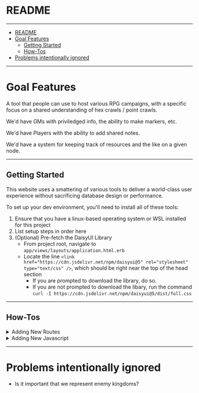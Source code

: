 # README

---

<!-- TOC -->
* [README](#readme)
* [Goal Features](#goal-features)
  * [Getting Started](#getting-started)
  * [How-Tos](#how-tos)
* [Problems intentionally ignored](#problems-intentionally-ignored)
<!-- TOC -->

---

# Goal Features

A tool that people can use to host various RPG campaigns, with a specific focus on a shared understanding of hex crawls / point crawls.

We'd have GMs with priviledged info, the ability to make markers, etc.

We'd have Players with the ability to add shared notes.

We'd have a system for keeping track of resources and the like on a given node.

---
## Getting Started

This website uses a smattering of various tools to deliver a world-class user experience without sacrificing database design or performance.

To set up your dev environment, you'll need to install all of these tools:

1. Ensure that you have a linux-based operating system or WSL installed for this project
2. List setup steps in order here
3. (Optional) Pre-fetch the DaisyUI Library
   * From project root, navigate to `app/views/layouts/application.html.erb`
   * Locate the line `<link href="https://cdn.jsdelivr.net/npm/daisyui@5" rel="stylesheet" type="text/css" />`, which should be right near the top of the head section
     * If you are prompted to download the library, do so.
     * If you are not prompted to download the libary, run the command `curl -I https://cdn.jsdelivr.net/npm/daisyui@5/dist/full.css`
---

## How-Tos

<details>
<summary>Adding New Routes</summary>

1. **Create your file.html.erb in its appropriate views/folder**
2. **Add a definition entry in the corresponding controller**
`/app/controllers/file_controller.rb`
3. **Add the definition to the `before_action` at the top, if applicable**
4. **Add an entry to [routes.rb](./config/routes.rb)**
5. **Call the route**
``` html
<%= link_to "Name of the link", path_goes_here %>
```

</details>

<details>
<summary>Adding New Javascript</summary>

1. **Create controller file:** `app/javascript/controllers/your_controller_name.js`
```javascript
import { Controller } from "@hotwired/stimulus"
export default class extends Controller {
  static targets = ["element"]
  yourMethod(event) { /* your code */ }
}
```
2. **Register in index:** Add to `app/javascript/controllers/index.js`
```javascript
import YourController from "./your_controller_name"
application.register("your-controller-name", YourController)
```
3. **Build JavaScript:** Run `npm run build`
4. **Add to ERB:** Use `data-controller` attribute
```erb
<div data-controller="your-controller-name">
  <button data-action="click->your-controller-name#yourMethod">Click</button>
  <div data-your-controller-name-target="element">Content</div>
</div>
```
**Notes:**
* Controller registration uses kebab-case (dashes)
* File names use snake_case (underscores)
* Always rebuild after changes (`npm run build` or `esbuild ...`)
</details>

---

# Problems intentionally ignored

* Is it important that we represent enemy kingdoms?